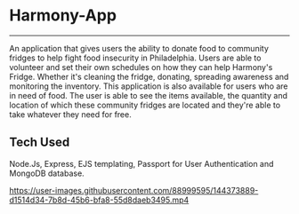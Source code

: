 # Harmony-App
<hr>

An application that gives users the ability to donate food to community fridges to help fight food insecurity in Philadelphia. Users are able to volunteer and set their own schedules on how they can help Harmony's Fridge. Whether it's cleaning the fridge, donating, spreading awareness and monitoring the inventory.
This application is also available for users who are in need of food. The user is able to see the items available, the quantity and location of which these community fridges are located and they're able to take whatever they need for free.

<h2>Tech Used</h2>

  <span>Node.Js, Express, EJS templating, Passport for User Authentication and MongoDB database.</span>

https://user-images.githubusercontent.com/88999595/144373889-d1514d34-7b8d-45b6-bfa8-55d8daeb3495.mp4

